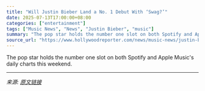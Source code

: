 ```yaml
---
title: "Will Justin Bieber Land a No. 1 Debut With ‘Swag?’"
date: 2025-07-13T17:00:00+08:00
categories: ["entertainment"]
tags: ["Music News", "News", "Justin Bieber", "music"]
summary: "The pop star holds the number one slot on both Spotify and Apple Music's daily charts this weekend."
source_url: "https://www.hollywoodreporter.com/news/music-news/justin-bieber-swag-chart-numbers-1236313031/"
---
```


The pop star holds the number one slot on both Spotify and Apple Music's daily charts this weekend.

---

*来源: [原文链接](https://www.hollywoodreporter.com/news/music-news/justin-bieber-swag-chart-numbers-1236313031/)*
